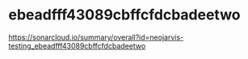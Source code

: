 # ebeadfff43089cbffcfdcbadeetwo
https://sonarcloud.io/summary/overall?id=neojarvis-testing_ebeadfff43089cbffcfdcbadeetwo
